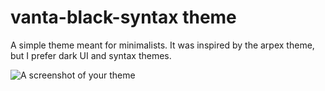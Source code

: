 # vanta-black-syntax theme

A simple theme meant for minimalists. It was inspired by the arpex theme, but I prefer dark UI and syntax themes.

![A screenshot of your theme](https://f.cloud.github.com/assets/69169/2289498/4c3cb0ec-a009-11e3-8dbd-077ee11741e5.gif)
